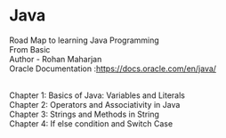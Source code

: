 # Java
Road Map to learning Java Programming 
<br>
From Basic
<br>
Author - Rohan Maharjan
<br>
Oracle Documentation :https://docs.oracle.com/en/java/

<br>
Chapter  1: Basics of Java: Variables and Literals
<br>
Chapter 2: Operators and Associativity in Java 
<br>
Chapter 3: Strings and Methods in String
<br>
Chapter 4: If else condition and Switch Case 
<br>
